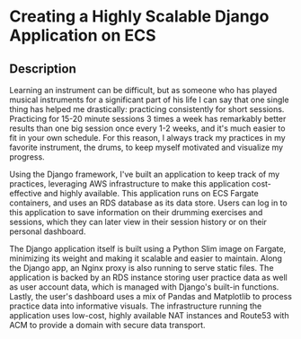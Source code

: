 # Creating a Highly Scalable Django Application on ECS

## Description

Learning an instrument can be difficult, but as someone who has played musical instruments for a significant part of his life I can say that one single thing has helped me drastically: practicing consistently for short sessions. Practicing for 15-20 minute sessions 3 times a week has remarkably better results than one big session once every 1-2 weeks, and it's much easier to fit in your own schedule. For this reason, I always track my practices in my favorite instrument, the drums, to keep myself motivated and visualize my progress.

Using the Django framework, I've built an application to keep track of my practices, leveraging AWS infrastructure to make this application cost-effective and highly available. This application runs on ECS Fargate containers, and uses an RDS database as its data store. Users can log in to this application to save information on their drumming exercises and sessions, which they can later view in their session history or on their personal dashboard.

The Django application itself is built using a Python Slim image on Fargate, minimizing its weight and making it scalable and easier to maintain. Along the Django app, an Nginx proxy is also running to serve static files. The application is backed by an RDS instance storing user practice data as well as user account data, which is managed with Django's built-in functions. Lastly, the user's dashboard uses a mix of Pandas and Matplotlib to process practice data into informative visuals. The infrastructure running the application uses low-cost, highly available NAT instances and Route53 with ACM to provide a domain with secure data transport. 
